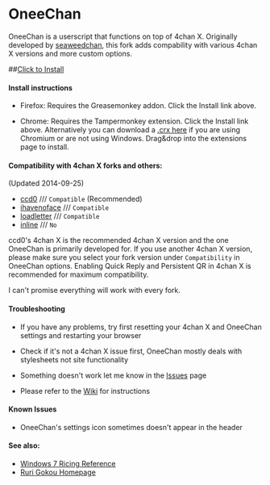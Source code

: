 OneeChan
====

OneeChan is a userscript that functions on top of 4chan X. Originally developed by [seaweedchan](https://github.com/seaweedchan), this fork adds compability with various 4chan X versions and more custom options.


##[Click to Install](https://nebukazar.github.io/OneeChan/builds/OneeChan.user.js)


#### Install instructions

- Firefox: Requires the Greasemonkey addon. Click the Install link above.

- Chrome: Requires the Tampermonkey extension. Click the Install link above. Alternatively you can download a [.crx here](https://nebukazar.github.io/OneeChan/builds/OneeChan.crx) if you are using Chromium or are not using Windows. Drag&drop into the extensions page to install.


#### Compatibility with 4chan X forks and others:
(Updated 2014-09-25)

- [ccd0](https://github.com/ccd0/4chan-x) /// `Compatible` (Recommended)
- [ihavenoface](https://github.com/ihavenoface/4chan-x) /// `Compatible`
- [loadletter](https://github.com/loadletter/4chan-x) /// `Compatible`
- [inline](https://boards.4chan.org/) /// `No`

ccd0's 4chan X is the recommended 4chan X version and the one OneeChan is primarily developed for. If you use another 4chan X version, please make sure you select your fork version under `Compatibility` in OneeChan options. Enabling Quick Reply and Persistent QR in 4chan X is recommended for maximum compatibility. 

I can't promise everything will work with every fork.


#### Troubleshooting

- If you have any problems, try first resetting your 4chan X and OneeChan settings and restarting your browser

- Check if it's not a 4chan X issue first, OneeChan mostly deals with stylesheets not site functionality

- Something doesn't work let me know in the [Issues](https://github.com/Nebukazar/OneeChan/issues) page

- Please refer to the [Wiki](https://github.com/Nebukazar/OneeChan/wiki) for instructions


#### Known Issues

- OneeChan's settings icon sometimes doesn't appear in the header


#### See also:

- [Windows 7 Ricing Reference](http://nanami-tan.info/)
- [Ruri Gokou Homepage](https://github.com/gokoururi/homepage)

